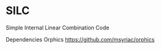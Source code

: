 # SILC
Simple Internal Linear Combination Code

Dependencies
Orphics https://github.com/msyriac/orphics
